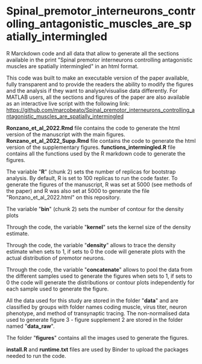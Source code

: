 # Spinal_premotor_interneurons_controlling_antagonistic_muscles_are_spatially_intermingled
 
R Marckdown code and all data that allow to generate all the sections available in the print "Spinal premotor interneurons controlling antagonistic muscles are spatially intermingled" in an html format.

This code was built to make an executable version of the paper available, fully transparent and to provide the readers the ability to modify the figures and the analysis if they want to analyse/visualise data differently. For MATLAB users, all the sections and figures of the paper are also available as an interactive live script with the following link: https://github.com/marcobeato/Spinal_premotor_interneurons_controlling_antagonistic_muscles_are_spatially_intermingled  


**Ronzano_et_al_2022.Rmd** file contains the code to generate the html version of the manuscript with the main figures. 
**Ronzano_et_al_2022_Supp.Rmd** file contains the code to generate the html version of the supplementary figures. 
**functions_intermingled.R** file contains all the functions used by the R markdown code to generate the figures.  

The variable "**R**" (chunk 2) sets the number of replicas for bootstrap analysis. By default, R is set to 100 replicas to run the code faster. To generate the figures of the manuscript, R was set at 5000 (see methods of the paper) and R was also set at 5000 to generate the file "Ronzano_et_al_2022.html" on this repository. 
 
The variable "**bin**" (chunk 2) sets the number of contour for the density plots
 
Through the code, the variable "**kernel**" sets the kernel size of the density estimate.  

Through the code, the variable "**density**" allows to trace the density estimate when sets to 1, if sets to 0 the code will generate plots with the actual distribution of premotor neurons. 

Through the code, the variable "**concatenate**" allows to pool the data from the different samples used to generate the figures when sets to 1, if sets to 0 the code will generate the distributions or contour plots independently for each sample used to generate the figure.

All the data used for this study are stored in the folder "**data**" and are classified by groups with folder names coding muscle, virus titer, neuron phenotype, and method of transynaptic tracing. The non-normalised data used to generate figure 3 - figure supplement 2 are stored in the folder named "**data_raw**". 

The folder "**figures**" contains all the images used to generate the figures. 

**install.R** and **runtime.txt** files are used by Binder to upload the packages needed to run the code.  
